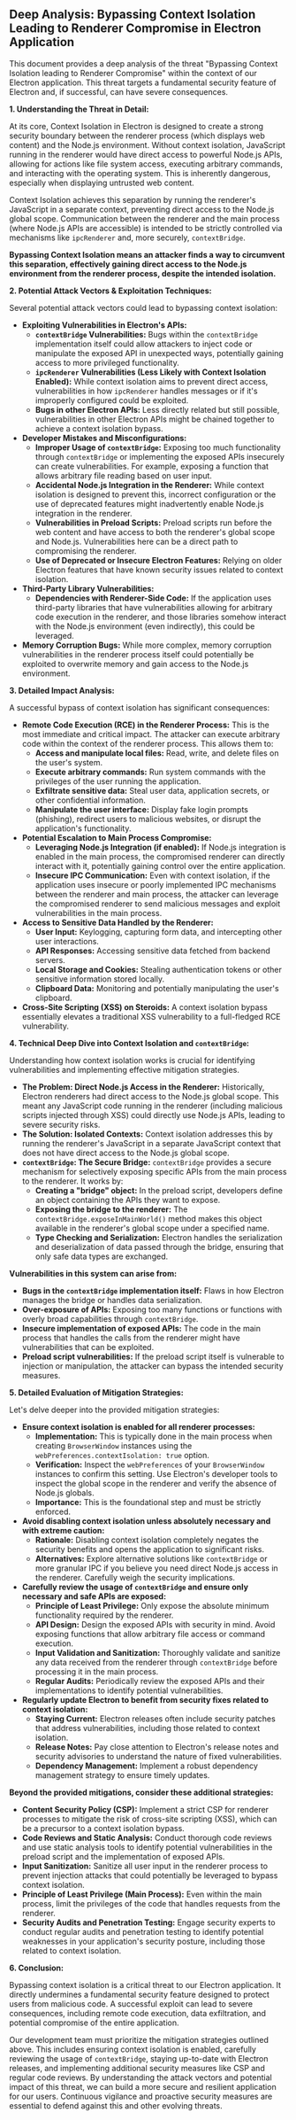 ## Deep Analysis: Bypassing Context Isolation Leading to Renderer Compromise in Electron Application

This document provides a deep analysis of the threat "Bypassing Context Isolation leading to Renderer Compromise" within the context of our Electron application. This threat targets a fundamental security feature of Electron and, if successful, can have severe consequences.

**1. Understanding the Threat in Detail:**

At its core, Context Isolation in Electron is designed to create a strong security boundary between the renderer process (which displays web content) and the Node.js environment. Without context isolation, JavaScript running in the renderer would have direct access to powerful Node.js APIs, allowing for actions like file system access, executing arbitrary commands, and interacting with the operating system. This is inherently dangerous, especially when displaying untrusted web content.

Context Isolation achieves this separation by running the renderer's JavaScript in a separate context, preventing direct access to the Node.js global scope. Communication between the renderer and the main process (where Node.js APIs are accessible) is intended to be strictly controlled via mechanisms like `ipcRenderer` and, more securely, `contextBridge`.

**Bypassing Context Isolation means an attacker finds a way to circumvent this separation, effectively gaining direct access to the Node.js environment from the renderer process, despite the intended isolation.**

**2. Potential Attack Vectors & Exploitation Techniques:**

Several potential attack vectors could lead to bypassing context isolation:

* **Exploiting Vulnerabilities in Electron's APIs:**
    * **`contextBridge` Vulnerabilities:**  Bugs within the `contextBridge` implementation itself could allow attackers to inject code or manipulate the exposed API in unexpected ways, potentially gaining access to more privileged functionality.
    * **`ipcRenderer` Vulnerabilities (Less Likely with Context Isolation Enabled):** While context isolation aims to prevent direct access, vulnerabilities in how `ipcRenderer` handles messages or if it's improperly configured could be exploited.
    * **Bugs in other Electron APIs:**  Less directly related but still possible, vulnerabilities in other Electron APIs might be chained together to achieve a context isolation bypass.
* **Developer Mistakes and Misconfigurations:**
    * **Improper Usage of `contextBridge`:** Exposing too much functionality through `contextBridge` or implementing the exposed APIs insecurely can create vulnerabilities. For example, exposing a function that allows arbitrary file reading based on user input.
    * **Accidental Node.js Integration in the Renderer:** While context isolation is designed to prevent this, incorrect configuration or the use of deprecated features might inadvertently enable Node.js integration in the renderer.
    * **Vulnerabilities in Preload Scripts:**  Preload scripts run before the web content and have access to both the renderer's global scope and Node.js. Vulnerabilities here can be a direct path to compromising the renderer.
    * **Use of Deprecated or Insecure Electron Features:** Relying on older Electron features that have known security issues related to context isolation.
* **Third-Party Library Vulnerabilities:**
    * **Dependencies with Renderer-Side Code:** If the application uses third-party libraries that have vulnerabilities allowing for arbitrary code execution in the renderer, and those libraries somehow interact with the Node.js environment (even indirectly), this could be leveraged.
* **Memory Corruption Bugs:**  While more complex, memory corruption vulnerabilities in the renderer process itself could potentially be exploited to overwrite memory and gain access to the Node.js environment.

**3. Detailed Impact Analysis:**

A successful bypass of context isolation has significant consequences:

* **Remote Code Execution (RCE) in the Renderer Process:** This is the most immediate and critical impact. The attacker can execute arbitrary code within the context of the renderer process. This allows them to:
    * **Access and manipulate local files:** Read, write, and delete files on the user's system.
    * **Execute arbitrary commands:** Run system commands with the privileges of the user running the application.
    * **Exfiltrate sensitive data:** Steal user data, application secrets, or other confidential information.
    * **Manipulate the user interface:**  Display fake login prompts (phishing), redirect users to malicious websites, or disrupt the application's functionality.
* **Potential Escalation to Main Process Compromise:**
    * **Leveraging Node.js Integration (if enabled):** If Node.js integration is enabled in the main process, the compromised renderer can directly interact with it, potentially gaining control over the entire application.
    * **Insecure IPC Communication:** Even with context isolation, if the application uses insecure or poorly implemented IPC mechanisms between the renderer and main process, the attacker can leverage the compromised renderer to send malicious messages and exploit vulnerabilities in the main process.
* **Access to Sensitive Data Handled by the Renderer:**
    * **User Input:**  Keylogging, capturing form data, and intercepting other user interactions.
    * **API Responses:** Accessing sensitive data fetched from backend servers.
    * **Local Storage and Cookies:** Stealing authentication tokens or other sensitive information stored locally.
    * **Clipboard Data:** Monitoring and potentially manipulating the user's clipboard.
* **Cross-Site Scripting (XSS) on Steroids:**  A context isolation bypass essentially elevates a traditional XSS vulnerability to a full-fledged RCE vulnerability.

**4. Technical Deep Dive into Context Isolation and `contextBridge`:**

Understanding how context isolation works is crucial for identifying vulnerabilities and implementing effective mitigation strategies.

* **The Problem: Direct Node.js Access in the Renderer:**  Historically, Electron renderers had direct access to the Node.js global scope. This meant any JavaScript code running in the renderer (including malicious scripts injected through XSS) could directly use Node.js APIs, leading to severe security risks.
* **The Solution: Isolated Contexts:** Context isolation addresses this by running the renderer's JavaScript in a separate JavaScript context that does not have direct access to the Node.js global scope.
* **`contextBridge`: The Secure Bridge:**  `contextBridge` provides a secure mechanism for selectively exposing specific APIs from the main process to the renderer. It works by:
    * **Creating a "bridge" object:**  In the preload script, developers define an object containing the APIs they want to expose.
    * **Exposing the bridge to the renderer:** The `contextBridge.exposeInMainWorld()` method makes this object available in the renderer's global scope under a specified name.
    * **Type Checking and Serialization:**  Electron handles the serialization and deserialization of data passed through the bridge, ensuring that only safe data types are exchanged.

**Vulnerabilities in this system can arise from:**

* **Bugs in the `contextBridge` implementation itself:**  Flaws in how Electron manages the bridge or handles data serialization.
* **Over-exposure of APIs:** Exposing too many functions or functions with overly broad capabilities through `contextBridge`.
* **Insecure implementation of exposed APIs:**  The code in the main process that handles the calls from the renderer might have vulnerabilities that can be exploited.
* **Preload script vulnerabilities:**  If the preload script itself is vulnerable to injection or manipulation, the attacker can bypass the intended security measures.

**5. Detailed Evaluation of Mitigation Strategies:**

Let's delve deeper into the provided mitigation strategies:

* **Ensure context isolation is enabled for all renderer processes:**
    * **Implementation:** This is typically done in the main process when creating `BrowserWindow` instances using the `webPreferences.contextIsolation: true` option.
    * **Verification:**  Inspect the `webPreferences` of your `BrowserWindow` instances to confirm this setting. Use Electron's developer tools to inspect the global scope in the renderer and verify the absence of Node.js globals.
    * **Importance:** This is the foundational step and must be strictly enforced.
* **Avoid disabling context isolation unless absolutely necessary and with extreme caution:**
    * **Rationale:** Disabling context isolation completely negates the security benefits and opens the application to significant risks.
    * **Alternatives:**  Explore alternative solutions like `contextBridge` or more granular IPC if you believe you need direct Node.js access in the renderer. Carefully weigh the security implications.
* **Carefully review the usage of `contextBridge` and ensure only necessary and safe APIs are exposed:**
    * **Principle of Least Privilege:**  Only expose the absolute minimum functionality required by the renderer.
    * **API Design:** Design the exposed APIs with security in mind. Avoid exposing functions that allow arbitrary file access or command execution.
    * **Input Validation and Sanitization:**  Thoroughly validate and sanitize any data received from the renderer through `contextBridge` before processing it in the main process.
    * **Regular Audits:**  Periodically review the exposed APIs and their implementations to identify potential vulnerabilities.
* **Regularly update Electron to benefit from security fixes related to context isolation:**
    * **Staying Current:**  Electron releases often include security patches that address vulnerabilities, including those related to context isolation.
    * **Release Notes:**  Pay close attention to Electron's release notes and security advisories to understand the nature of fixed vulnerabilities.
    * **Dependency Management:**  Implement a robust dependency management strategy to ensure timely updates.

**Beyond the provided mitigations, consider these additional strategies:**

* **Content Security Policy (CSP):** Implement a strict CSP for renderer processes to mitigate the risk of cross-site scripting (XSS), which can be a precursor to a context isolation bypass.
* **Code Reviews and Static Analysis:** Conduct thorough code reviews and use static analysis tools to identify potential vulnerabilities in the preload script and the implementation of exposed APIs.
* **Input Sanitization:**  Sanitize all user input in the renderer process to prevent injection attacks that could potentially be leveraged to bypass context isolation.
* **Principle of Least Privilege (Main Process):**  Even within the main process, limit the privileges of the code that handles requests from the renderer.
* **Security Audits and Penetration Testing:**  Engage security experts to conduct regular audits and penetration testing to identify potential weaknesses in your application's security posture, including those related to context isolation.

**6. Conclusion:**

Bypassing context isolation is a critical threat to our Electron application. It directly undermines a fundamental security feature designed to protect users from malicious code. A successful exploit can lead to severe consequences, including remote code execution, data exfiltration, and potential compromise of the entire application.

Our development team must prioritize the mitigation strategies outlined above. This includes ensuring context isolation is enabled, carefully reviewing the usage of `contextBridge`, staying up-to-date with Electron releases, and implementing additional security measures like CSP and regular code reviews. By understanding the attack vectors and potential impact of this threat, we can build a more secure and resilient application for our users. Continuous vigilance and proactive security measures are essential to defend against this and other evolving threats.

